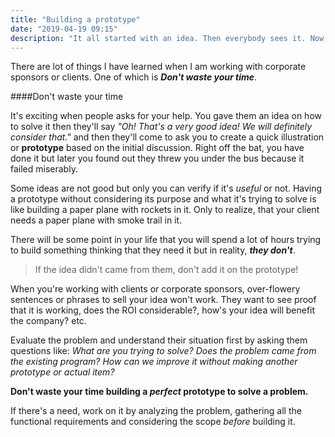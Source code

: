 ```yaml
---
title: "Building a prototype"
date: "2019-04-19 09:15"
description: "It all started with an idea. Then everybody sees it. Now, everybody wants to join the ride..."
---
```


There are lot of things I have learned when I am working with corporate sponsors or clients. One of which is ***Don't waste your time***.

####Don't waste your time

It's exciting when people asks for your help. You gave them an idea on how to solve it then they'll say *"Oh! That's a very good idea! We will definitely consider that."* and then they'll come to ask you to create a quick illustration or **prototype** based on the initial discussion. Right off the bat, you have done it but later you found out they threw you under the bus because it failed miserably.

Some ideas are not good but only you can verify if it's *useful* or not. Having a prototype without considering its purpose and what it's trying to solve is like building a paper plane with rockets in it. Only to realize, that your client needs a paper plane with smoke trail in it. 

There will be some point in your life that you will spend a lot of hours trying to build something thinking that they need it but in reality, ***they don't***.

>If the idea didn't came from them, don't add it on the prototype!

When you're working with clients or corporate sponsors, over-flowery sentences or phrases to sell your idea won't work. They want to see proof that it is working, does the ROI considerable?, how's your idea will benefit the company? etc.

Evaluate the problem and understand their situation first by asking them questions like: *What are you trying to solve?* *Does the problem came from the existing program?* *How can we improve it without making another prototype or actual item?*

**Don't waste your time building a *perfect* prototype to solve a problem.**

If there's a need, work on it by analyzing the problem, gathering all the functional requirements and considering the scope *before* building it.



